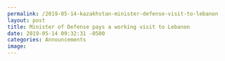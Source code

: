 ```yaml
---
permalink: /2019-05-14-kazakhstan-minister-defense-visit-to-lebanon
layout: post
title: Minister of Defense pays a working visit to Lebanon
date: 2019-05-14 09:32:31 -0500
categories: Announcements
image:
---
```

